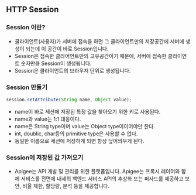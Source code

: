## HTTP Session

### Session 이란?
* 클라이언트(사용자)가 서버에 접속을 하면 그 클라이언트만의 저장공간에 서버에 생성이 되는데 이 공간이 바로 Session입니다.
* Session은 접속한 클라어언트만의 고유공간이기 때문에, 서버에 접속한 클라이언트 숫자만큼 Session이 생성됩니다.
* Session은 클라이언트의 브라우저 단위로 생성됩니다.

### Session 만들기

```javascript
session.setAttribute(String name, Object value);
```

* name이 바로 세션에 저장된 특정 값을 찾아오기 위한 키로 사용된다.
* name과 value는 1:1 대응이다.
* name은 String type이며 value는 Object type이이어야만 한다.
* int, doublic, char등의 primitive type은 사용할 수 없다.
* 동일한 이름으로 세션에 저장하게 되면 항상 덮어씌우게 된다.


### Session에 저장된 값 가져오기
* Apigee는 API 개발 및 관리를 위한 플랫폼입니다. Apigee는 프록시 레이어와 함께 서비스를 전면에 내세워 백엔드 서비스 API의 추상화 또는 퍼사드를 제공하고 보안, 비율 제한, 할당량, 분석 등을 제공합니다.
